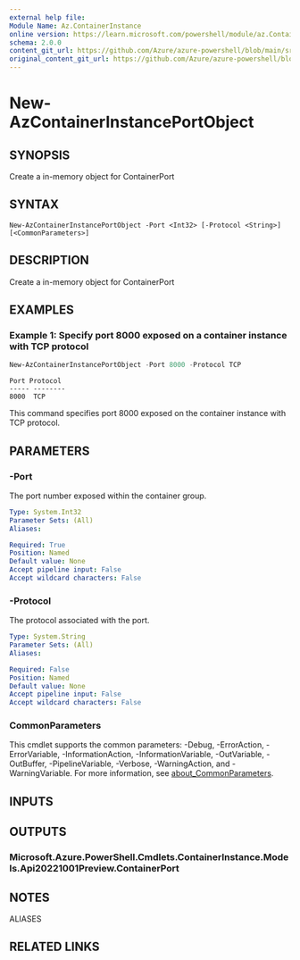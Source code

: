 ```yaml
---
external help file: 
Module Name: Az.ContainerInstance
online version: https://learn.microsoft.com/powershell/module/az.ContainerInstance/new-AzContainerInstancePortObject
schema: 2.0.0
content_git_url: https://github.com/Azure/azure-powershell/blob/main/src/ContainerInstance/help/New-AzContainerInstancePortObject.md
original_content_git_url: https://github.com/Azure/azure-powershell/blob/main/src/ContainerInstance/help/New-AzContainerInstancePortObject.md
---
```


# New-AzContainerInstancePortObject

## SYNOPSIS
Create a in-memory object for ContainerPort

## SYNTAX

```
New-AzContainerInstancePortObject -Port <Int32> [-Protocol <String>] [<CommonParameters>]
```

## DESCRIPTION
Create a in-memory object for ContainerPort

## EXAMPLES

### Example 1: Specify port 8000 exposed on a container instance with TCP protocol
```powershell
New-AzContainerInstancePortObject -Port 8000 -Protocol TCP
```

```output
Port Protocol
----- --------
8000  TCP
```

This command specifies port 8000 exposed on the container instance with TCP protocol.

## PARAMETERS

### -Port
The port number exposed within the container group.

```yaml
Type: System.Int32
Parameter Sets: (All)
Aliases:

Required: True
Position: Named
Default value: None
Accept pipeline input: False
Accept wildcard characters: False
```

### -Protocol
The protocol associated with the port.

```yaml
Type: System.String
Parameter Sets: (All)
Aliases:

Required: False
Position: Named
Default value: None
Accept pipeline input: False
Accept wildcard characters: False
```

### CommonParameters
This cmdlet supports the common parameters: -Debug, -ErrorAction, -ErrorVariable, -InformationAction, -InformationVariable, -OutVariable, -OutBuffer, -PipelineVariable, -Verbose, -WarningAction, and -WarningVariable. For more information, see [about_CommonParameters](http://go.microsoft.com/fwlink/?LinkID=113216).

## INPUTS

## OUTPUTS

### Microsoft.Azure.PowerShell.Cmdlets.ContainerInstance.Models.Api20221001Preview.ContainerPort

## NOTES

ALIASES

## RELATED LINKS

